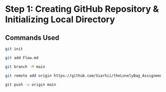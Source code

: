 # Step 1: Creating GitHub Repository & Initializing Local Directory

## Commands Used

```bash
git init

git add Flow.md

git branch -M main

git remote add origin https://github.com/Siarhii/theLonelyBag_Assignment.git

git push -u origin main
```
